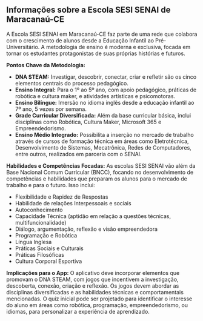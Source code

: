 ## Informações sobre a Escola SESI SENAI de Maracanaú-CE

A Escola SESI SENAI em Maracanaú-CE faz parte de uma rede que colabora com o crescimento de alunos desde a Educação Infantil ao Pré-Universitário. A metodologia de ensino é moderna e exclusiva, focada em tornar os estudantes protagonistas de suas próprias histórias e futuros.

**Pontos Chave da Metodologia:**
*   **DNA STEAM:** Investigar, descobrir, conectar, criar e refletir são os cinco elementos centrais do processo pedagógico.
*   **Ensino Integral:** Para o 1º ao 5º ano, com apoio pedagógico, práticas de robótica e cultura maker, e atividades artísticas e psicomotoras.
*   **Ensino Bilíngue:** Imersão no idioma inglês desde a educação infantil ao 7º ano, 5 vezes por semana.
*   **Grade Curricular Diversificada:** Além da base curricular básica, inclui disciplinas como Robótica, Cultura Maker, Microsoft 365 e Empreendedorismo.
*   **Ensino Médio Integrado:** Possibilita a inserção no mercado de trabalho através de cursos de formação técnica em áreas como Eletrotécnica, Desenvolvimento de Sistemas, Mecatrônica, Redes de Computadores, entre outros, realizados em parceria com o SENAI.

**Habilidades e Competências Focadas:**
As escolas SESI SENAI vão além da Base Nacional Comum Curricular (BNCC), focando no desenvolvimento de competências e habilidades que preparam os alunos para o mercado de trabalho e para o futuro. Isso inclui:
*   Flexibilidade e Rapidez de Respostas
*   Habilidade de relações Interpessoais e sociais
*   Autoconhecimento
*   Capacidade Técnica (aptidão em relação a questões técnicas, multifuncionalidade)
*   Diálogo, argumentação, reflexão e visão empreendedora
*   Programação e Robótica
*   Língua Inglesa
*   Práticas Sociais e Culturais
*   Práticas Filosóficas
*   Cultura Corporal Esportiva

**Implicações para o App:**
O aplicativo deve incorporar elementos que promovam o DNA STEAM, com jogos que incentivem a investigação, descoberta, conexão, criação e reflexão. Os jogos devem abordar as disciplinas diversificadas e as habilidades técnicas e comportamentais mencionadas. O quiz inicial pode ser projetado para identificar o interesse do aluno em áreas como robótica, programação, empreendedorismo, ou idiomas, para personalizar a experiência de aprendizado.

